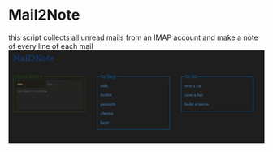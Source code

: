 # Mail2Note
this script collects all unread mails from an IMAP account and make a note of every line of each mail
![mail4note.jpg](mail4note.jpg)
